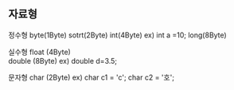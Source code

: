 ## 자료형
 정수형 byte(1Byte) 
       sotrt(2Byte)
       int(4Byte)   ex) int a =10;
       long(8Byte)
       
실수형 float (4Byte)	
		  double (8Byte) ex) double d=3.5;      
      
문자형  char (2Byte)    ex) char c1 = 'c';
			                     char c2 = '호';
                           
